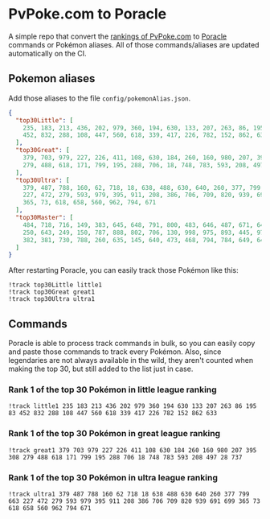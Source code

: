 # PvPoke.com to Poracle
A simple repo that convert the [rankings of PvPoke.com](https://pvpoke.com/rankings/) to [Poracle](https://github.com/KartulUdus/PoracleJS) commands or Pokémon aliases. 
All of those commands/aliases are updated automatically on the CI.

## Pokemon aliases
Add those aliases to the file `config/pokemonAlias.json`. 

<!-- aliases-start -->
```json
{
  "top30Little": [
    235, 183, 213, 436, 202, 979, 360, 194, 630, 133, 207, 263, 86, 195, 83,
    452, 832, 288, 108, 447, 560, 618, 339, 417, 226, 782, 152, 862, 633
  ],
  "top30Great": [
    379, 703, 979, 227, 226, 411, 108, 630, 184, 260, 160, 980, 207, 395, 308,
    279, 488, 618, 171, 799, 195, 288, 706, 18, 748, 783, 593, 208, 497, 28, 737
  ],
  "top30Ultra": [
    379, 487, 788, 160, 62, 718, 18, 638, 488, 630, 640, 260, 377, 799, 663,
    227, 472, 279, 593, 979, 395, 911, 208, 386, 706, 709, 820, 939, 691, 699,
    365, 73, 618, 658, 560, 962, 794, 671
  ],
  "top30Master": [
    484, 718, 716, 149, 383, 645, 648, 791, 800, 483, 646, 487, 671, 644, 713,
    250, 643, 249, 150, 787, 888, 802, 706, 130, 998, 975, 893, 445, 979, 901,
    382, 381, 730, 788, 260, 635, 145, 640, 473, 468, 794, 784, 649, 647, 376
  ]
}
```
<!-- aliases-end -->

After restarting Poracle, you can easily track those Pokémon like this:
```shell
!track top30Little little1
!track top30Great great1
!track top30Ultra ultra1
```

## Commands
Poracle is able to process track commands in bulk, so you can easily copy and paste those commands to track every Pokémon. 
Also, since legendaries are not always available in the wild, they aren't counted when making the top 30, but still added to the list just in case.

### Rank 1 of the top 30 Pokémon in little league ranking
<!-- top30little-start -->
```
!track little1 235 183 213 436 202 979 360 194 630 133 207 263 86 195 83 452 832 288 108 447 560 618 339 417 226 782 152 862 633
```
<!-- top30little-end -->

### Rank 1 of the top 30 Pokémon in great league ranking
<!-- top30great-start -->
```
!track great1 379 703 979 227 226 411 108 630 184 260 160 980 207 395 308 279 488 618 171 799 195 288 706 18 748 783 593 208 497 28 737
```
<!-- top30great-end -->

### Rank 1 of the top 30 Pokémon in ultra league ranking
<!-- top30ultra-start -->
```
!track ultra1 379 487 788 160 62 718 18 638 488 630 640 260 377 799 663 227 472 279 593 979 395 911 208 386 706 709 820 939 691 699 365 73 618 658 560 962 794 671
```
<!-- top30ultra-end -->
